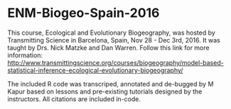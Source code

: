 # ENM-Biogeo-Spain-2016
This course, Ecological and Evolutionary Biogeography, was hosted by Transmitting Science in Barcelona, Spain, Nov 28 - Dec 3rd, 2016. It was taught by Drs. Nick Matzke and Dan Warren. Follow this link for more information: http://www.transmittingscience.org/courses/biogeography/model-based-statistical-inference-ecological-evolutionary-biogeography/

The included R code was transcriped, annotated and de-bugged by M Kapur based on lessons and pre-existing tutorials designed by the instructors. All citations are included in-code.
